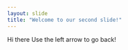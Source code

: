 ```yaml
---
layout: slide
title: "Welcome to our second slide!"
---
```

Hi there
Use the left arrow to go back!

